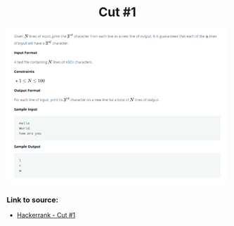 <h1 align="center">Cut #1</h1>

![alt text](https://github.com/matthew01lokiet/Github-repos-images/blob/main/Other/Bash/cut_%231.png)

### Link to source: 
- <a href="https://www.hackerrank.com/challenges/text-processing-cut-1/problem">Hackerrank - Cut #1</a>

